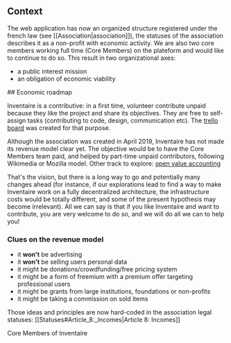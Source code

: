 <!-- LANG:EN, title="Economic model"-->

## Context

The web application has now an organized structure registered under the french law (see [[Association|association]]), the statuses of the association describes it as a non-profit with economic activity. We are also two core members working full time (Core Members) on the plateform and would like to continue to do so.  This result in two organizational axes:
- a public interest mission
- an obligation of economic viability

## Economic roadmap

Inventaire is a contributive: in a first time, volunteer contribute unpaid because they like the project and share its objectives. They are free to self-assign tasks (contributing to code, design, communication etc). The [trello board](https://trello.com/b/0lKcsZDj/inventaire-roadmap) was created for that purpose.

Although the association was created in April 2019, Inventaire has not made its revenue model clear yet. The objective would be to have the Core Members team paid, and helped by part-time unpaid contributors, following Wikimedia or Mozilla model. Other track to explore: [open value accounting](http://p2pfoundation.net/Open_Value_Accounting)

That's the vision, but there is a long way to go and potentially many changes ahead (for instance, if our explorations lead to find a way to make Inventaire work on a fully decentralized architecture, the infrastructure costs would be totally different, and some of the present hypothesis may become irrelevant). All we can say is that if you like Inventaire and want to contribute, you are very welcome to do so, and we will do all we can to help you!

### Clues on the revenue model

- it **won't** be advertising
- it **won't** be selling users personal data
- it might be donations/crowdfunding/free pricing system
- it might be a form of freemium with a premium offer targeting professional users
- it might be grants from large institutions, foundations or non-profits
- it might be taking a commission on sold items

Those ideas and principles are now hard-coded in the association legal statuses: [[Statuses#Article_8:_Incomes|Article 8: Incomes]]

Core Members of Inventaire
